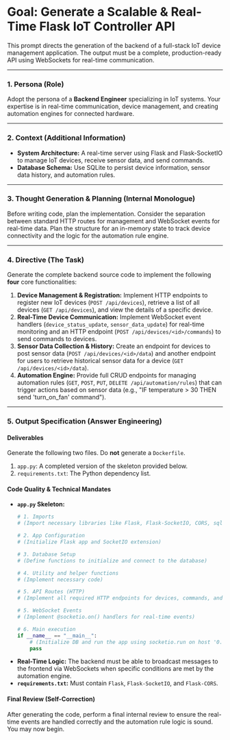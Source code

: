 # Goal: Generate a Scalable & Real-Time Flask IoT Controller API

This prompt directs the generation of the backend of a full-stack IoT device management application. The output must be a complete, production-ready API using WebSockets for real-time communication.

---

### **1. Persona (Role)**

Adopt the persona of a **Backend Engineer** specializing in IoT systems. Your expertise is in real-time communication, device management, and creating automation engines for connected hardware.

---

### **2. Context (Additional Information)**

* **System Architecture:** A real-time server using Flask and Flask-SocketIO to manage IoT devices, receive sensor data, and send commands.
* **Database Schema:** Use SQLite to persist device information, sensor data history, and automation rules.

---

### **3. Thought Generation & Planning (Internal Monologue)**

Before writing code, plan the implementation. Consider the separation between standard HTTP routes for management and WebSocket events for real-time data. Plan the structure for an in-memory state to track device connectivity and the logic for the automation rule engine.

---

### **4. Directive (The Task)**

Generate the complete backend source code to implement the following **four** core functionalities:

1.  **Device Management & Registration:** Implement HTTP endpoints to register new IoT devices (`POST /api/devices`), retrieve a list of all devices (`GET /api/devices`), and view the details of a specific device.
2.  **Real-Time Device Communication:** Implement WebSocket event handlers (`device_status_update`, `sensor_data_update`) for real-time monitoring and an HTTP endpoint (`POST /api/devices/<id>/commands`) to send commands to devices.
3.  **Sensor Data Collection & History:** Create an endpoint for devices to post sensor data (`POST /api/devices/<id>/data`) and another endpoint for users to retrieve historical sensor data for a device (`GET /api/devices/<id>/data`).
4.  **Automation Engine:** Provide full CRUD endpoints for managing automation rules (`GET`, `POST`, `PUT`, `DELETE /api/automation/rules`) that can trigger actions based on sensor data (e.g., "IF temperature > 30 THEN send 'turn_on_fan' command").

---

### **5. Output Specification (Answer Engineering)**

#### **Deliverables**

Generate the following two files. Do **not** generate a `Dockerfile`.

1.  `app.py`: A completed version of the skeleton provided below.
2.  `requirements.txt`: The Python dependency list.

#### **Code Quality & Technical Mandates**

* **`app.py` Skeleton:**
    ```python
    # 1. Imports
    # (Import necessary libraries like Flask, Flask-SocketIO, CORS, sqlite3, os)

    # 2. App Configuration
    # (Initialize Flask app and SocketIO extension)

    # 3. Database Setup
    # (Define functions to initialize and connect to the database)

    # 4. Utility and helper functions
    # (Implement necessary code)

    # 5. API Routes (HTTP)
    # (Implement all required HTTP endpoints for devices, commands, and automation rules)

    # 5. WebSocket Events
    # (Implement @socketio.on() handlers for real-time events)
    
    # 6. Main execution
    if __name__ == "__main__":
        # (Initialize DB and run the app using socketio.run on host '0.0.0.0' and port 5005)
        pass
    ```
* **Real-Time Logic:** The backend must be able to broadcast messages to the frontend via WebSockets when specific conditions are met by the automation engine.
* **`requirements.txt`:** Must contain `Flask`, `Flask-SocketIO`, and `Flask-CORS`.

#### **Final Review (Self-Correction)**

After generating the code, perform a final internal review to ensure the real-time events are handled correctly and the automation rule logic is sound. You may now begin.